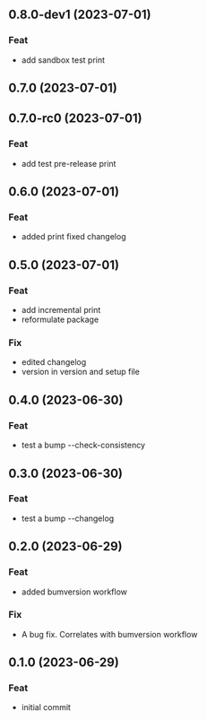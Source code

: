 ## 0.8.0-dev1 (2023-07-01)

### Feat

- add sandbox test print

## 0.7.0 (2023-07-01)

## 0.7.0-rc0 (2023-07-01)

### Feat

- add test pre-release print

## 0.6.0 (2023-07-01)

### Feat

- added print fixed changelog

## 0.5.0 (2023-07-01)

### Feat

- add incremental print
- reformulate package

### Fix

- edited changelog
- version in version and setup file

## 0.4.0 (2023-06-30)

### Feat

- test a bump --check-consistency

## 0.3.0 (2023-06-30)

### Feat

- test a bump --changelog

## 0.2.0 (2023-06-29)

### Feat

- added bumversion workflow

### Fix

- A bug fix. Correlates with bumversion workflow

## 0.1.0 (2023-06-29)

### Feat

- initial commit

